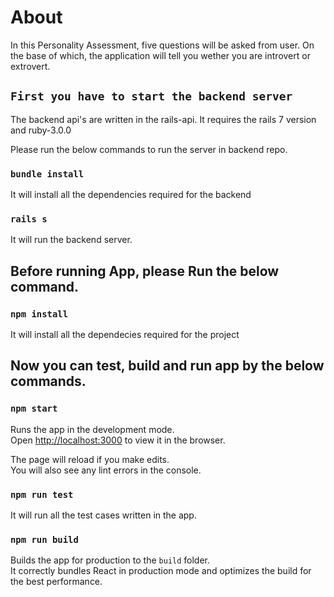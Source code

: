 # About

In this Personality Assessment, five questions will be asked from user. On the base of which, the application will tell you wether you are introvert or extrovert. 

## `First you have to start the backend server`

The backend api's are written in the rails-api.
It requires the rails 7 version and ruby-3.0.0

Please run the below commands to run the server in backend repo.

### `bundle install`
It will install all the dependencies required for the backend

### `rails s`
It will run the backend server.


## Before running App, please Run the below command.

### `npm install`

It will install all the dependecies required for the project

## Now you can test, build and run app by the below commands.
### `npm start`

Runs the app in the development mode.\
Open [http://localhost:3000](http://localhost:3000) to view it in the browser.

The page will reload if you make edits.\
You will also see any lint errors in the console.

### `npm run test`

It will run all the test cases written in the app.

### `npm run build`

Builds the app for production to the `build` folder.\
It correctly bundles React in production mode and optimizes the build for the best performance.
